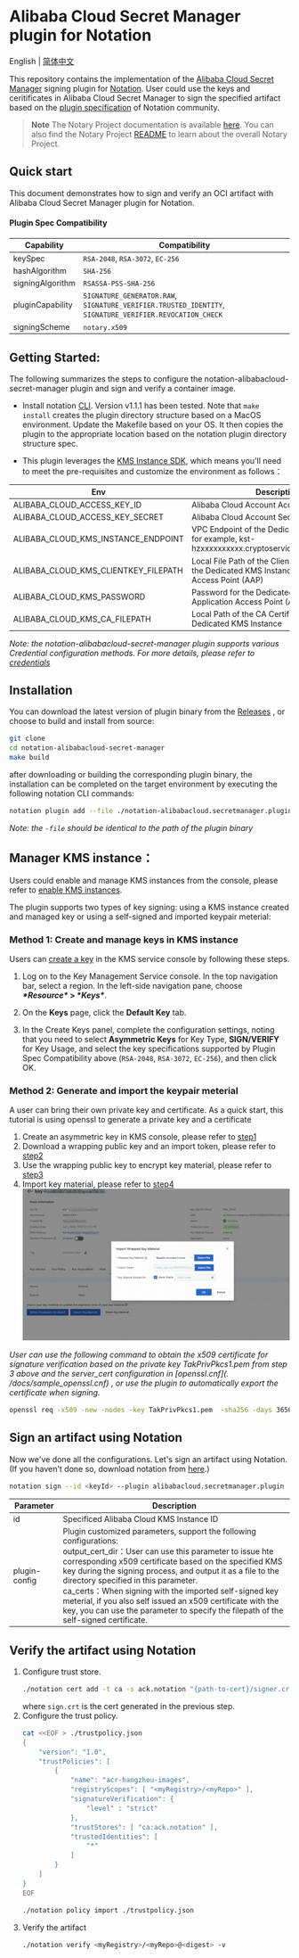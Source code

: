 # Alibaba Cloud Secret Manager plugin for Notation

English | [简体中文](./README-zh_CN.md)

This repository contains the implementation of the [Alibaba Cloud Secret Manager](https://www.alibabacloud.com/help/en/kms/support/overview-6) signing plugin for [Notation](https://notaryproject.dev/). User could use the keys and ceritificates in Alibaba Cloud Secret Manager to sign the specified artifact based on the [plugin specification](https://github.com/notaryproject/specifications/blob/main/specs/plugin-extensibility.md) of Notation community.

> **Note** The Notary Project documentation is available [here](https://notaryproject.dev/docs/). You can also find the Notary Project [README](https://github.com/notaryproject/.github/blob/main/README.md) to learn about the overall Notary Project.



## Quick start

This document demonstrates how to sign and verify an OCI artifact with Alibaba Cloud Secret Manager plugin for Notation.


#### Plugin Spec Compatibility

| Capability       | Compatibility                                                |
| ---------------- | ------------------------------------------------------------ |
| keySpec          | `RSA-2048`, `RSA-3072`, `EC-256`                             |
| hashAlgorithm    | `SHA-256`                                                    |
| signingAlgorithm | `RSASSA-PSS-SHA-256`                                         |
| pluginCapability | `SIGNATURE_GENERATOR.RAW`, `SIGNATURE_VERIFIER.TRUSTED_IDENTITY`, `SIGNATURE_VERIFIER.REVOCATION_CHECK` |
| signingScheme    | `notary.x509`                                                |



## Getting Started:

The following summarizes the steps to configure the notation-alibabacloud-secret-manager plugin and sign and verify a container image.

- Install notation [CLI](https://github.com/notaryproject/notation/releases/tag/v1.1.1). Version v1.1.1 has been tested. Note that `make install` creates the plugin directory structure based on a MacOS environment. Update the Makefile based on your OS. It then copies the plugin to the appropriate location based on the notation plugin directory structure spec.

- This plugin leverages the [KMS Instance SDK](https://www.alibabacloud.com/help/en/kms/developer-reference/kms-instance-sdk-for-go/), which means you'll need to meet the pre-requisites and customize the environment as follows：

| Env                                  | Description                                                  |
| ------------------------------------ | ------------------------------------------------------------ |
| ALIBABA_CLOUD_ACCESS_KEY_ID          | Alibaba Cloud Account Access Key ID                          |
| ALIBABA_CLOUD_ACCESS_KEY_SECRET      | Alibaba Cloud Account Secret Access Key                      |
| ALIBABA_CLOUD_KMS_INSTANCE_ENDPOINT  | VPC Endpoint of the Dedicated KMS Instance, for example, kst-hzxxxxxxxxxx.cryptoservice.kms.aliyuncs.com |
| ALIBABA_CLOUD_KMS_CLIENTKEY_FILEPATH | Local File Path of the ClientKey Credential for the Dedicated KMS Instance Application Access Point (AAP) |
| ALIBABA_CLOUD_KMS_PASSWORD           | Password for the Dedicated KMS Instance Application Access Point (AAP) |
| ALIBABA_CLOUD_KMS_CA_FILEPATH        | Local Path of the CA Certificate for the Dedicated KMS Instance |

*Note: the notation-alibabacloud-secret-manager plugin supports various Credential configuration methods. For more details, please refer to [credentials](https://aliyuncontainerservice.github.io/ack-ram-tool/#credentials)*

## Installation

You can download the latest version of plugin binary from the [Releases](https://github.com/AliyunContainerService/notation-alibabacloud-secret-manager/releases) , or choose to build and install from source:

```bash
git clone
cd notation-alibabacloud-secret-manager
make build
```


after downloading or building the corresponding plugin binary, the installation can be completed on the target environment by executing the following notation CLI commands:

```bash
notation plugin add --file ./notation-alibabacloud.secretmanager.plugin
```

*Note: the `-file`  should be identical to the path of the plugin binary*



## Manager KMS instance：

Users could enable and manage KMS instances from the console, please refer to  [enable KMS instances](https://www.alibabacloud.com/help/en/kms/key-management-service/user-guide/manage-kms-instances#section-yal-idg-c4y).

The plugin supports two types of key signing: using a KMS instance created and managed key or using a self-signed and imported keypair meterial:

### Method 1: Create and manage keys in KMS instance

Users can [create a key](https://help.aliyun.com/en/kms/key-management-service/user-guide/manage-keys-2) in the KMS service console by following these steps.

1. Log on to the Key Management Service console. In the top navigation bar, select a region. In the left-side navigation pane, choose ***\*Resource\** > \**Keys\****.

2. On the **Keys** page, click the **Default Key** tab.

3. In the Create Keys panel, complete the configuration settings, noting that you need to select **Asymmetric Keys** for Key Type, **SIGN/VERIFY** for Key Usage,  and select the key specifications supported by Plugin Spec Compatibility above (`RSA-2048`, `RSA-3072`, `EC-256`), and then click OK.



### Method 2:  Generate and import the keypair meterial

A user can bring their own private key and certificate. As a quick start, this tutorial is using openssl to generate a private key and a certificate

1. Create an asymmetric key in KMS console, please refer to [step1](https://www.alibabacloud.com/help/en/kms/user-guide/import-key-material-into-an-asymmetric-key#p-qcf-3d4-pel)
2. Download a wrapping public key and an import token, please refer to [step2](https://www.alibabacloud.com/help/en/kms/user-guide/import-key-material-into-an-asymmetric-key#p-f9p-n7u-88m)
3. Use the wrapping public key to encrypt key material, please refer to [step3](https://www.alibabacloud.com/help/en/kms/user-guide/import-key-material-into-an-asymmetric-key#p-jar-kxa-iun)
4. Import key material, please refer to [step4](https://www.alibabacloud.com/help/en/kms/user-guide/import-key-material-into-an-asymmetric-key#p-j5c-vp9-9vd)
   ![](./docs/import_key.png)

*User can use the following command to obtain the x509 certificate for signature verification based on the private key TakPrivPkcs1.pem from step 3 above and the server_cert configuration in [openssl.cnf](. /docs/sample_openssl.cnf) , or use the plugin to automatically export the certificate when signing.*

```bash
openssl req -x509 -new -nodes -key TakPrivPkcs1.pem  -sha256 -days 3650 -out sign.crt -config openssl.cnf -extensions server_cert
```



## Sign an artifact using Notation

Now we've done all the configurations. Let's sign an artifact using Notation. (If you haven't done so, download notation from [here](https://github.com/notaryproject/notation/releases).)
```bash
notation sign --id <keyId> --plugin alibabacloud.secretmanager.plugin  <myRegistry>/<myRepo>@<digest> --plugin-config output_cert_dir=<dirPath>
```


| Parameter     | Description                                                  |
| ------------- | ------------------------------------------------------------ |
| id            | Specificed Alibaba Cloud KMS Instance ID                     |
| plugin-config | Plugin customized parameters, support the following configurations: <br />     output_cert_dir：User can use this parameter to issue hte corresponding x509 certificate based on the specified KMS key during the signing process, and output it as a file to the directory specified in this parameter. <br />     ca_certs：When signing with the imported self-signed key meterial, if you also self issued an x509 certificate with the key,  you can use the parameter to specify the filepath of the self-signed certificate. |




## Verify the artifact using Notation
1. Configure trust store.
    ```bash
    ./notation cert add -t ca -s ack.notation "{path-to-cert}/signer.crt"
    ```
   where `sign.crt` is the cert generated in the previous step.
2. Configure the trust policy.
    ```bash 
    cat <<EOF > ./trustpolicy.json
    {
        "version": "1.0",
        "trustPolicies": [
            {
                "name": "acr-hangzhou-images",
                "registryScopes": [ "<myRegistry>/<myRepo>" ],
                "signatureVerification": {
                    "level" : "strict"
                },
                "trustStores": [ "ca:ack.notation" ],
                "trustedIdentities": [
                    "*"
                ]
            }
        ]
    }
    EOF
    ```
    ```bash
    ./notation policy import ./trustpolicy.json
    ```
3. Verify the artifact
    ```bash
    ./notation verify <myRegistry>/<myRepo>@<digest> -v
